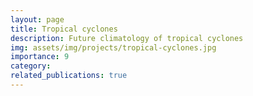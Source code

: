 ```yaml
---
layout: page
title: Tropical cyclones
description: Future climatology of tropical cyclones
img: assets/img/projects/tropical-cyclones.jpg
importance: 9
category: 
related_publications: true
---
```


